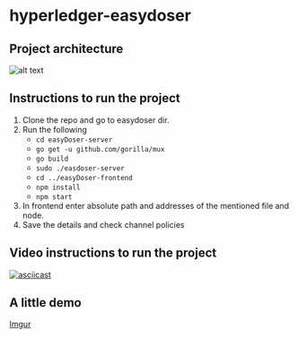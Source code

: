 # hyperledger-easydoser

## Project architecture
![alt text](https://cacoo.com/diagrams/3M6r1235YWmvGCyb-1ABD5.png)
## Instructions to run the project
1. Clone the repo and go to easydoser dir.
2. Run the following
    - `cd easyDoser-server`
    - `go get -u github.com/gorilla/mux`
    - `go build`
    - `sudo ./easdoser-server`
    - `cd ../easyDoser-frontend`
    - `npm install`
    - `npm start`
3. In frontend enter absolute path and addresses of the mentioned file and node.
4. Save the details and check channel policies
## Video instructions to run the project
[![asciicast](https://asciinema.org/a/355175.svg)](https://asciinema.org/a/355175)
## A little demo
[Imgur](https://imgur.com/8cDvWSN)
